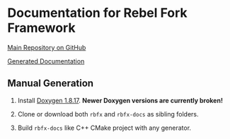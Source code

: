 # Documentation for Rebel Fork Framework

[Main Repository on GitHub](https://github.com/rbfx/rbfx)

[Generated Documentation](https://rbfx.github.io/)

## Manual Generation

1. Install [Doxygen 1.8.17](https://doxygen.nl/download.html). **Newer Doxygen versions are currently broken!**

1. Clone or download both `rbfx` and `rbfx-docs` as sibling folders.

1. Build `rbfx-docs` like C++ CMake project with any generator.
